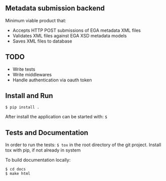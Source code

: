 ## Metadata submission backend

Minimum viable product that:
- Accepts HTTP POST submissions of EGA metadata XML files 
- Validates XML files against EGA XSD metadata models 
- Saves XML files to database

## TODO
- Write tests
- Write middlewares
- Handle authentication via oauth token 

## Install and Run

```
$ pip install .
```

After install the application can be started with: `$ `

## Tests and Documentation

In order to run the tests: `$ tox` in the root directory of the git project. Install tox with pip, if not already in system

To build documentation locally:
```
$ cd docs
$ make html
```
